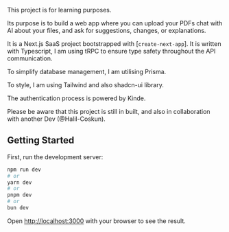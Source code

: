 This project is for learning purposes.

Its purpose is to build a web app where you can upload your PDFs chat with AI about your files, and ask for suggestions, changes, or explanations.

It is a Next.js SaaS project bootstrapped with [`create-next-app`]. It is written with Typescript, I am using tRPC to ensure type safety throughout the API communication.

To simplify database management, I am utilising Prisma.

To style, I am using Tailwind and also shadcn-ui library.

The authentication process is powered by Kinde.

Please be aware that this project is still in built, and also in collaboration with another Dev (@Halil-Coskun).

## Getting Started

First, run the development server:

```bash
npm run dev
# or
yarn dev
# or
pnpm dev
# or
bun dev
```

Open [http://localhost:3000](http://localhost:3000) with your browser to see the result.



